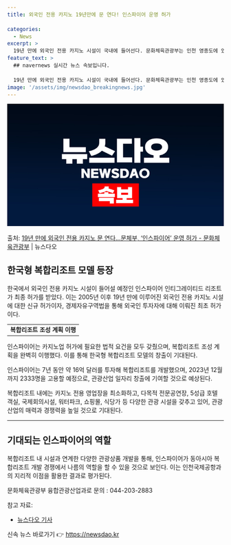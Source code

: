 ```yaml
---
title: 외국인 전용 카지노 19년만에 문 연다! 인스파이어 운영 허가

categories:
  - News
excerpt: >
  19년 만에 외국인 전용 카지노 시설이 국내에 들어선다. 문화체육관광부는 인천 영종도에 있는 인스파이어 인티…
feature_text: >
  ## navernews 실시간 뉴스 속보입니다.

  19년 만에 외국인 전용 카지노 시설이 국내에 들어선다. 문화체육관광부는 인천 영종도에 있는 인스파이어 인티…
image: '/assets/img/newsdao_breakingnews.jpg'
---
```


![뉴스다오 속보](/assets/img/newsdao_breakingnews.jpg)

<p>출처: <a href="https://newsdao.kr/3076" rel="dofollow">19년 만에 외국인 전용 카지노 문 연다…문체부, ‘인스파이어’ 운영 허가 - 문화체육관광부</a> | 뉴스다오</p>

<h2 data-ke-size="size26">한국형 복합리조트 모델 등장</h2>
<p data-ke-size="size16">한국에서 외국인 전용 카지노 시설이 들어설 예정인 인스파이어 인티그레이티드 리조트가 최종 허가를 받았다. 이는 2005년 이후 19년 만에 이루어진 외국인 전용 카지노 시설에 대한 신규 허가이자, 경제자유구역법을 통해 외국인 투자자에 대해 이뤄진 최초 허가이다.</p>

<table>
  <tr>
    <td style="text-align: center; height: 17px;"><b>복합리조트 조성 계획 이행</b></td>
  </tr>
</table>
<p data-ke-size="size16">인스파이어는 카지노업 허가에 필요한 법적 요건을 모두 갖췄으며, 복합리조트 조성 계획을 완벽히 이행했다. 이를 통해 한국형 복합리조트 모델의 창출이 기대된다.</p>

<p data-ke-size="size16">인스파이어는 7년 동안 약 16억 달러를 투자해 복합리조트를 개발했으며, 2023년 12월까지 2333명을 고용할 예정으로, 관광산업 일자리 창출에 기여할 것으로 예상된다.</p>

<p data-ke-size="size16">복합리조트 내에는 카지노 전용 영업장을 최소화하고, 다목적 전문공연장, 5성급 호텔 객실, 국제회의시설, 워터파크, 쇼핑몰, 식당가 등 다양한 관광 시설을 갖추고 있어, 관광산업의 매력과 경쟁력을 높일 것으로 기대된다.</p>

<hr>

<h2 data-ke-size="size26">기대되는 인스파이어의 역할</h2>
<p data-ke-size="size16">복합리조트 내 시설과 연계한 다양한 관광상품 개발을 통해, 인스파이어가 동아시아 복합리조트 개발 경쟁에서 나름의 역할을 할 수 있을 것으로 보인다. 이는 인천국제공항과의 지리적 이점을 활용한 결과로 평가된다.</p>
<p data-ke-size="size16">문화체육관광부 융합관광산업과로 문의 : 044-203-2883</p>

참고 자료:
- <a href="https://newsdao.kr/3076">뉴스다오 기사</a> 

신속 뉴스 바로가기 👉 <a href="https://newsdao.kr" rel="dofollow">https://newsdao.kr</a>


